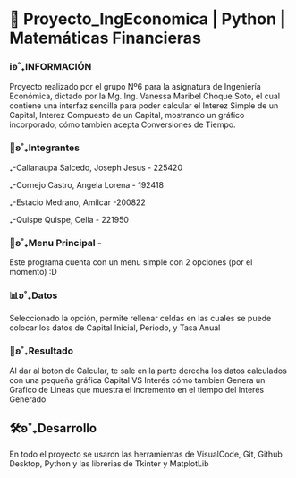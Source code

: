 # 🌟 Proyecto_IngEconomica | Python | Matemáticas Financieras
<!--TODO: Actualizar la información y agregar imagenes del programa en ejecución-->
<h3>ℹʚ˚₊INFORMACIÓN</h3>
<p>Proyecto realizado por el grupo Nº6 para la asignatura de Ingeniería Económica, dictado por la Mg. Ing. Vanessa Maribel Choque Soto, el cual contiene una interfaz sencilla para poder calcular el Interez Simple de un Capital, Interez Compuesto de un Capital, mostrando un gráfico incorporado, cómo tambien acepta Conversiones de Tiempo.</p>
<h3>🍙ʚ˚₊Integrantes</h3>
<p>₊-Callanaupa Salcedo, Joseph Jesus - 225420</p>
<p>₊-Cornejo Castro, Angela Lorena - 192418</p>
<p>₊-Estacio Medrano, Amilcar -200822</p>
<p>₊-Quispe Quispe, Celia - 221950</p>
<h3>📔ʚ˚₊Menu Principal -</h3>
<p>Este programa cuenta con un menu simple con 2 opciones (por el momento) :D</p>
<h3>📊ʚ˚₊Datos</h3>
<p>Seleccionado la opción, permite rellenar celdas en las cuales se puede colocar los datos de Capital Inicial, Periodo, y Tasa Anual</p>
<h3>🍡ʚ˚₊Resultado</h3>
<p>Al dar al boton de Calcular, te sale en la parte derecha los datos calculados con una pequeña gráfica Capital VS Interés cómo tambien Genera un Grafico de Lineas que muestra el incremento en el tiempo del Interés Generado</p>
<h2>🛠ʚ˚₊Desarrollo</h2>
<p>En todo el proyecto se usaron las herramientas de VisualCode, Git, Github Desktop, Python y las librerias de Tkinter y MatplotLib </p>